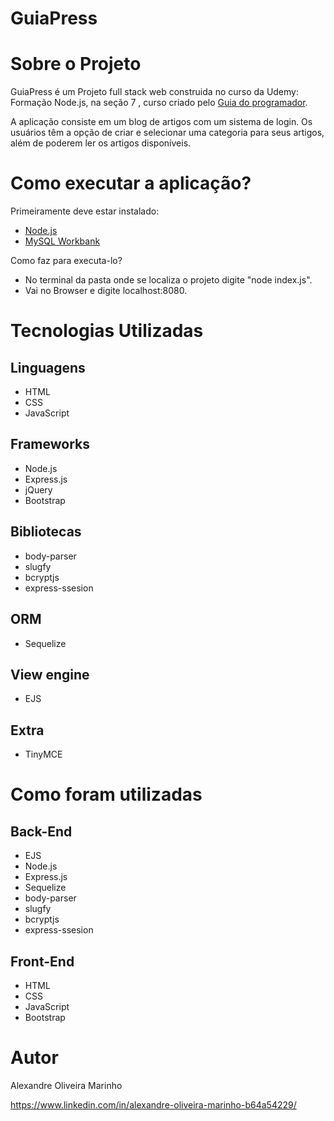 # GuiaPress
# Sobre o Projeto
  GuiaPress é um Projeto full stack web construida no curso da Udemy: Formação Node.js, na seção 7 , curso criado pelo [Guia do programador](https://www.udemy.com/course/formacao-nodejs/ "Link do Curso"). 
  
 A aplicação consiste em um blog de artigos com um sistema de login. Os usuários têm a opção de criar e selecionar uma categoria para seus artigos, além de poderem ler os artigos disponíveis.
 
# Como executar a aplicação?

Primeiramente deve estar instalado:
- [Node.js](https://nodejs.org/en/download)
- [MySQL Workbank](https://dev.mysql.com/downloads/workbench/)
  
Como faz para executa-lo?
- No terminal da pasta onde se localiza o projeto digite "node index.js".
- Vai no Browser e digite localhost:8080.
    

# Tecnologias Utilizadas
## Linguagens
- HTML
- CSS
- JavaScript

## Frameworks
- Node.js
- Express.js
- jQuery
- Bootstrap

## Bibliotecas
- body-parser
- slugfy
- bcryptjs
- express-ssesion

## ORM
- Sequelize

## View engine
- EJS

## Extra
- TinyMCE

# Como foram utilizadas

## Back-End
- EJS
- Node.js
- Express.js
- Sequelize
- body-parser
- slugfy
- bcryptjs
- express-ssesion

## Front-End
- HTML
- CSS
- JavaScript
- Bootstrap


# Autor 
Alexandre Oliveira Marinho

https://www.linkedin.com/in/alexandre-oliveira-marinho-b64a54229/





